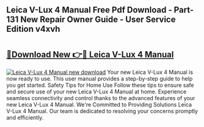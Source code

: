 ## Leica V-Lux 4 Manual Free Pdf Download - Part-131 New Repair Owner Guide - User Service Edition v4xvh

# <h2><a href="http://bc39262.oget.top/?id=Leica+V-Lux+4+Manual">🔗Download New 👉🔴 Leica V-Lux 4 Manual</a></h2>

[![Leica V-Lux 4 Manual new download](https://i.imgur.com/5g1atiW.png)](http://bc39262.oget.top/?id=Leica+V-Lux+4+Manual)
Your new Leica V-Lux 4 Manual is now ready to use. This user manual provides a step-by-step guide to help you get started. Safety Tips for Home Use Follow these tips to ensure safe and secure use of your new Leica V-Lux 4 Manual at home. Experience seamless connectivity and control thanks to the advanced features of your new Leica V-Lux 4 Manual. We're Committed to Providing Solutions Leica V-Lux 4 Manual. Our team is dedicated to resolving your concerns promptly and efficiently.
